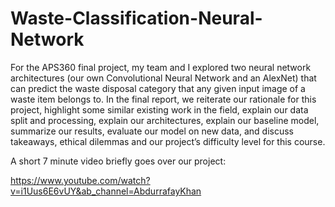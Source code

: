 # Waste-Classification-Neural-Network

For the APS360 final project, my team and I explored two neural network architectures (our own Convolutional Neural Network and an AlexNet) that can predict the waste
disposal category that any given input image of a waste item belongs to. In the final report, we reiterate our rationale for this project, highlight some similar existing
work in the field, explain our data split and processing, explain our architectures, explain our baseline model, summarize our results, evaluate our model on new data, 
and discuss takeaways, ethical dilemmas and our project’s difficulty level for this course.

A short 7 minute video briefly goes over our project:

https://www.youtube.com/watch?v=i1Uus6E6vUY&ab_channel=AbdurrafayKhan
